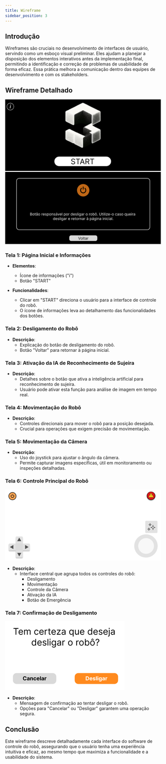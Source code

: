 ```yaml
---
title: Wireframe
sidebar_position: 3
---
```


## Introdução
Wireframes são cruciais no desenvolvimento de interfaces de usuário, servindo como um esboço visual preliminar. Eles ajudam a planejar a disposição dos elementos interativos antes da implementação final, permitindo a identificação e correção de problemas de usabilidade de forma eficaz. Essa prática melhora a comunicação dentro das equipes de desenvolvimento e com os stakeholders.


## Wireframe Detalhado
![Página Inicial](../../static/img/sprint-2/paginainicial.png)
![Página de Informações](../../static/img/sprint-2/info.png)
### Tela 1: Página Inicial e Informações

- **Elementos**:
  - Ícone de informações ("i")
  - Botão "START"

- **Funcionalidades**:
  - Clicar em "START" direciona o usuário para a interface de controle do robô.
  - O ícone de informações leva ao detalhamento das funcionalidades dos botões.

### Tela 2: Desligamento do Robô

- **Descrição**:
  - Explicação do botão de desligamento do robô.
  - Botão "Voltar" para retornar à página inicial.

### Tela 3: Ativação da IA de Reconhecimento de Sujeira

- **Descrição**:
  - Detalhes sobre o botão que ativa a inteligência artificial para reconhecimento de sujeira.
  - Usuário pode ativar esta função para análise de imagem em tempo real.

### Tela 4: Movimentação do Robô

- **Descrição**:
  - Controles direcionais para mover o robô para a posição desejada.
  - Crucial para operações que exigem precisão de movimentação.

### Tela 5: Movimentação da Câmera

- **Descrição**:
  - Uso do joystick para ajustar o ângulo da câmera.
  - Permite capturar imagens específicas, útil em monitoramento ou inspeções detalhadas.

### Tela 6: Controle Principal do Robô

![Central de Controle](../../static/img/sprint-2/centraldecontrole.png)

- **Descrição**:
  - Interface central que agrupa todos os controles do robô:
    - Desligamento
    - Movimentação
    - Controle da Câmera
    - Ativação da IA
    - Botão de Emergência

### Tela 7: Confirmação de Desligamento

![Desligamento](../../static/img/sprint-2/turnoff.png)

- **Descrição**:
  - Mensagem de confirmação ao tentar desligar o robô.
  - Opções para "Cancelar" ou "Desligar" garantem uma operação segura.

## Conclusão
Este wireframe descreve detalhadamente cada interface do software de controle do robô, assegurando que o usuário tenha uma experiência intuitiva e eficaz, ao mesmo tempo que maximiza a funcionalidade e a usabilidade do sistema.
